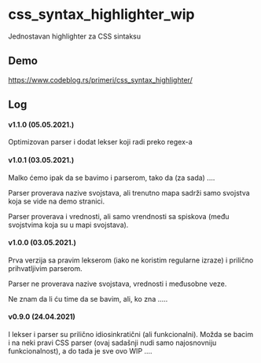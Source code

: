 # css_syntax_highlighter_wip
Jednostavan highlighter za CSS sintaksu

## Demo

https://www.codeblog.rs/primeri/css_syntax_highlighter/

## Log

#### v1.1.0 (05.05.2021.)

Optimizovan parser i dodat lekser koji radi preko regex-a

#### v1.0.1 (03.05.2021.)

Malko ćemo ipak da se bavimo i parserom, tako da (za sada) ....

Parser proverava nazive svojstava, ali trenutno mapa sadrži samo svojstva koja se vide na demo stranici.

Parser proverava i vrednosti, ali samo vrendnosti sa spiskova (među svojstvima koja su u mapi svojstava).

#### v1.0.0 (03.05.2021.)

Prva verzija sa pravim lekserom (iako ne koristim regularne izraze) i prilično prihvatljivim parserom.

Parser ne proverava nazive svojstava, vrednosti i međusobne veze.

Ne znam da li ću time da se bavim, ali, ko zna .....

#### v0.9.0 (24.04.2021)

I lekser i parser su prilično idiosinkratični (ali funkcionalni). Možda se bacim i na neki pravi CSS parser (ovaj sadašnji nudi samo najosnovniju funkcionalnost), a do tada je sve ovo WIP ....

